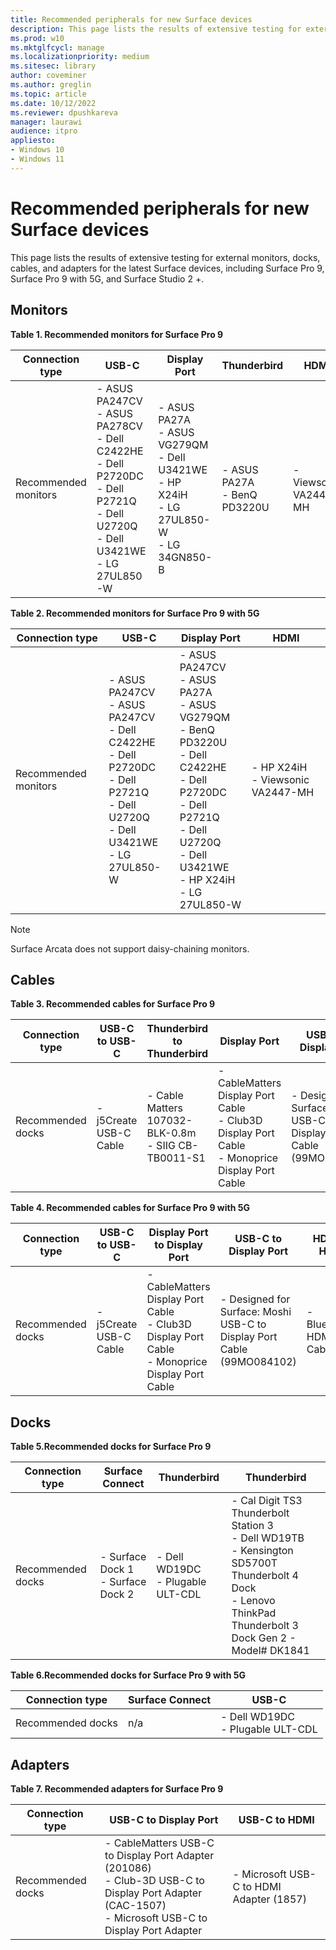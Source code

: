 ```yaml
---
title: Recommended peripherals for new Surface devices 
description: This page lists the results of extensive testing for external monitors, docks, cables, and adapters for the latest Surface devices, including Surface Pro 9, Surface Pro 9 with 5G, and Surface Studio 2 +. 
ms.prod: w10
ms.mktglfcycl: manage
ms.localizationpriority: medium
ms.sitesec: library
author: coveminer
ms.author: greglin
ms.topic: article
ms.date: 10/12/2022
ms.reviewer: dpushkareva
manager: laurawi
audience: itpro
appliesto:
- Windows 10
- Windows 11
---
```


# Recommended peripherals for new Surface devices


This page lists the results of extensive testing for external monitors, docks, cables, and adapters for the latest Surface devices, including Surface Pro 9, Surface Pro 9 with 5G, and Surface Studio 2 +.
 

## Monitors

**Table 1. Recommended monitors for Surface Pro 9**

| Connection type      | USB-C                                                                                                                                      | Display Port                                                                                       | Thunderbird                    | HDMI                  |
| -------------------- | ------------------------------------------------------------------------------------------------------------------------------------------ | -------------------------------------------------------------------------------------------------- | ------------------------------ | --------------------- |
| Recommended monitors | - ASUS PA247CV<br>- ASUS PA278CV<br>- Dell C2422HE<br>- Dell P2720DC<br>- Dell P2721Q<br>- Dell U2720Q<br>- Dell U3421WE<br>- LG 27UL850-W | - ASUS PA27A<br>- ASUS VG279QM<br>- Dell U3421WE<br>- HP X24iH<br>- LG 27UL850-W<br>- LG 34GN850-B | - ASUS PA27A<br>- BenQ PD3220U | - Viewsonic VA2447-MH |


**Table 2. Recommended monitors for Surface Pro 9 with 5G**

| Connection type      | USB-C                                                                                                                                      | Display Port                                                                                                                                                                               | HDMI                                |
| -------------------- | ------------------------------------------------------------------------------------------------------------------------------------------ | ------------------------------------------------------------------------------------------------------------------------------------------------------------------------------------------ | ----------------------------------- |
| Recommended monitors | - ASUS PA247CV<br>- ASUS PA247CV<br>- Dell C2422HE<br>- Dell P2720DC<br>- Dell P2721Q<br>- Dell U2720Q<br>- Dell U3421WE<br>- LG 27UL850-W | - ASUS PA247CV<br>- ASUS PA27A<br>- ASUS VG279QM<br>- BenQ PD3220U<br>- Dell C2422HE<br>- Dell P2720DC<br>- Dell P2721Q<br>- Dell U2720Q<br>- Dell U3421WE<br>- HP X24iH<br>- LG 27UL850-W | - HP X24iH<br>- Viewsonic VA2447-MH |

> [!NOTE]
> Surface Arcata does not support daisy-chaining monitors.

## Cables

**Table 3. Recommended cables for Surface Pro 9**

| Connection type   | USB-C to USB-C         | Thunderbird to Thunderbird                             | Display Port                                                                                       | USB-C to Display Port                                                  | HDMI to HDMI            |
| ----------------- | ---------------------- | ------------------------------------------------------ | -------------------------------------------------------------------------------------------------- | ---------------------------------------------------------------------- | ----------------------- |
| Recommended docks | - j5Create USB-C Cable | - Cable Matters 107032-BLK-0.8m<br>- SIIG CB-TB0011-S1 | - CableMatters Display Port Cable<br>- Club3D Display Port Cable<br>- Monoprice Display Port Cable | - Designed for Surface: Moshi USB-C to Display Port Cable (99MO084102) | - BlueRigger HDMI Cable |


**Table 4. Recommended cables for Surface Pro 9 with 5G**

| Connection type   | USB-C to USB-C         | Display Port to Display Port                                                                       | USB-C to Display Port                                                  | HDMI to HDMI            |
| ----------------- | ---------------------- | -------------------------------------------------------------------------------------------------- | ---------------------------------------------------------------------- | ----------------------- |
| Recommended docks | - j5Create USB-C Cable | - CableMatters Display Port Cable<br>- Club3D Display Port Cable<br>- Monoprice Display Port Cable | - Designed for Surface: Moshi USB-C to Display Port Cable (99MO084102) | - BlueRigger HDMI Cable |



## Docks

**Table 5.Recommended docks for Surface Pro 9**

| Connection type   | Surface Connect                      | Thunderbird                         | Thunderbird                                                                                                                                                     |
| ----------------- | ------------------------------------ | ----------------------------------- | --------------------------------------------------------------------------------------------------------------------------------------------------------------- |
| Recommended docks | - Surface Dock 1<br>- Surface Dock 2 | - Dell WD19DC<br>- Plugable ULT-CDL | - Cal Digit TS3 Thunderbolt Station 3<br>- Dell WD19TB<br>- Kensington SD5700T Thunderbolt 4 Dock<br>- Lenovo ThinkPad Thunderbolt 3 Dock Gen 2 - Model# DK1841 |


**Table 6.Recommended docks for Surface Pro 9 with 5G**

| Connection type   | Surface Connect | USB-C                               |
| ----------------- | --------------- | ----------------------------------- |
| Recommended docks | n/a             | - Dell WD19DC<br>- Plugable ULT-CDL |

 

## Adapters

**Table 7. Recommended adapters for Surface Pro 9**

| Connection type   | USB-C to Display Port                                                                                                                                    | USB-C to HDMI                            |
| ----------------- | -------------------------------------------------------------------------------------------------------------------------------------------------------- | ---------------------------------------- |
| Recommended docks | - CableMatters USB-C to Display Port Adapter (201086)<br>- Club-3D USB-C to Display Port Adapter (CAC-1507)<br>- Microsoft USB-C to Display Port Adapter | - Microsoft USB-C to HDMI Adapter (1857) |

